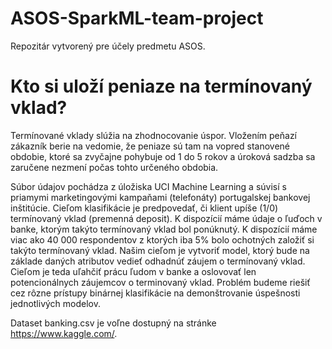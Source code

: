 # ASOS-SparkML-team-project
Repozitár vytvorený pre účely predmetu ASOS.
# Kto si uloží peniaze na termínovaný vklad?
Termínované vklady slúžia na zhodnocovanie úspor. Vložením peňazí zákazník berie na vedomie, že peniaze sú tam na vopred stanovené obdobie, ktoré sa zvyčajne pohybuje od 1 do 5 rokov a úroková sadzba sa zaručene nezmení počas tohto určeného obdobia.

Súbor údajov pochádza z úložiska UCI Machine Learning a súvisí s priamymi marketingovými kampaňami (telefonáty) portugalskej bankovej inštitúcie. Cieľom klasifikácie je predpovedať, či klient upíše (1/0) termínovaný vklad (premenná deposit). K dispozícií máme údaje o ľuďoch v banke, ktorým takýto termínovaný vklad bol ponúknutý. K dispozícií máme viac ako 40 000 respondentov z ktorých iba 5% bolo ochotných založiť si takýto termínovaný vklad. Našim cieľom je vytvoriť model, ktorý bude na základe daných atributov vedieť odhadnúť záujem o termínovaný vklad. Cieľom je teda uľahčiť prácu ľudom v banke a oslovovať len potencionálnych záujemcov o terminovaný vklad. Problém budeme riešiť cez rôzne prístupy binárnej klasifikácie na demonštrovanie úspešnosti jednotlivých modelov.

Dataset banking.csv je voľne dostupný na stránke https://www.kaggle.com/.

